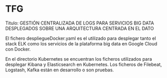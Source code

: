 # TFG

Titulo: GESTIÓN CENTRALIZADA DE LOGS PARA SERVICIOS BIG DATA DESPLEGADOS SOBRE UNA ARQUITECTURA CENTRADA EN EL DATO

El fichero despliegueDocker.yaml es el utilizado para desplegar tanto el stack ELK como los servicios de la plataforma big data en Google Cloud con Docker.

En el directorio Kubernetes se encuentran los ficheros utilizados para desplegar Kibana y Elasticsearch en Kubernetes. Los ficheros de Filebeat, Logstash, Kafka están en desarrollo o son pruebas.
